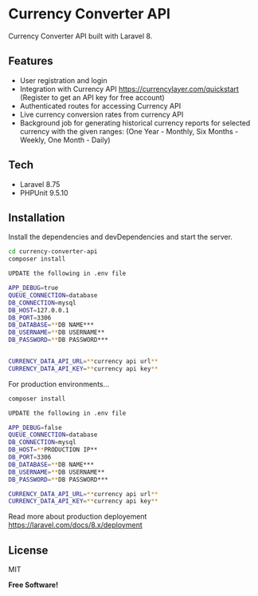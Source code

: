 # Currency Converter API
Currency Converter API built with Laravel 8. 

## Features
- User registration and login
- Integration with Currency API https://currencylayer.com/quickstart (Register to get an API key for free account)
- Authenticated routes for accessing Currency API
- Live currency conversion rates from currency API
- Background job for generating historical currency reports for selected currency with the given ranges: (One Year - Monthly, Six Months - Weekly, One Month - Daily)


## Tech
- Laravel 8.75
- PHPUnit 9.5.10

## Installation
Install the dependencies and devDependencies and start the server.

```sh
cd currency-converter-api
composer install

UPDATE the following in .env file

APP_DEBUG=true
QUEUE_CONNECTION=database
DB_CONNECTION=mysql
DB_HOST=127.0.0.1
DB_PORT=3306
DB_DATABASE=**DB NAME***
DB_USERNAME=**DB USERNAME**
DB_PASSWORD=**DB PASSWORD***


CURRENCY_DATA_API_URL=**currency api url**
CURRENCY_DATA_API_KEY=**currency api key**

```

For production environments...

```sh
composer install

UPDATE the following in .env file

APP_DEBUG=false
QUEUE_CONNECTION=database
DB_CONNECTION=mysql
DB_HOST=**PRODUCTION IP**
DB_PORT=3306
DB_DATABASE=**DB NAME***
DB_USERNAME=**DB USERNAME**
DB_PASSWORD=**DB PASSWORD***

CURRENCY_DATA_API_URL=**currency api url**
CURRENCY_DATA_API_KEY=**currency api key**
```

Read more about production deployement https://laravel.com/docs/8.x/deployment

## License

MIT

**Free Software!**